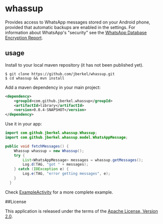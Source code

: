 # whassup

Provides access to WhatsApp messages stored on your Android phone, provided that automatic
backups are enabled in the settings. For information about WhatsApp's "security" see the
[WhatsApp Database Encryption Report].

## usage

Install to your local maven repository (it has not been published yet).

```
$ git clone https://github.com/jberkel/whassup.git
$ cd whassup && mvn install
```

Add a maven dependency in your main project:

```xml
<dependency>
    <groupId>com.github.jberkel.whassup</groupId>
    <artifactId>library</artifactId>
    <version>0.0.4-SNAPSHOT</version>
</dependency>
```

Use it in your app:

```java
import com.github.jberkel.whassup.Whassup;
import com.github.jberkel.whassup.model.WhatsAppMessage;

public void fetchMessages() {
    Whassup whassup = new Whassup();
    try {
        List<WhatsAppMessage> messages = whassup.getMessages();
        Log.d(TAG, "got " + messages);
    } catch (IOException e) {
        Log.e(TAG, "error getting messages", e);
    }
  }
```

Check [ExampleActivity] for a more complete example.

##<a name="license">License</a>

This application is released under the terms of the [Apache License, Version 2.0][].

[Apache License, Version 2.0]: http://www.apache.org/licenses/LICENSE-2.0.html

[WhatsApp Database Encryption Report]: https://www.os3.nl/_media/2011-2012/students/ssn_project_report.pdf
[ExampleActivity]: https://github.com/jberkel/whassup/blob/master/example/src/main/java/com/github/jberkel/whassup/ExampleActivity.java

